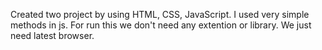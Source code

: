 Created two project by using HTML, CSS, JavaScript. I used very simple methods in js. For run this we don't need any extention or library. We just need latest browser.
